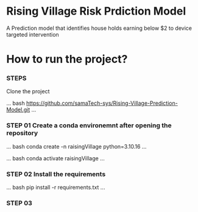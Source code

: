 # Rising Village Risk Prdiction Model
A Prediction model that identifies house holds earning below $2 to device targeted intervention 

# How to run the project?

### STEPS
Clone the project 

... bash 
https://github.com/samaTech-sys/Rising-Village-Prediction-Model.git
...

### STEP 01 Create a conda environemnt after opening the repository 
... bash 
conda create -n raisingVillage python=3.10.16
...

... bash 
conda activate raisingVillage
...

### STEP 02 Install the requirements
... bash 
pip install -r requirements.txt
...
### STEP 03 